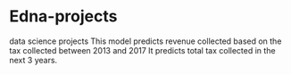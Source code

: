 # Edna-projects
data science projects
This model predicts revenue collected based on the tax collected between 2013 and 2017
It predicts total tax collected in the next 3 years.
